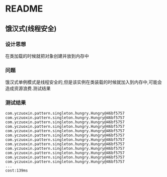 # README

## 饿汉式(线程安全)

### 设计思想
在类加载的时候就把对象创建并放到内存中

### 问题
饿汉式单例模式是线程安全的,但是该实例在类装载的时候就加入到内存中,可能会造成资源浪费.测试结果

### 测试结果
```properties
com.yczuoxin.pattern.singleton.hungry.Hungry@46bf5757
com.yczuoxin.pattern.singleton.hungry.Hungry@46bf5757
com.yczuoxin.pattern.singleton.hungry.Hungry@46bf5757
com.yczuoxin.pattern.singleton.hungry.Hungry@46bf5757
com.yczuoxin.pattern.singleton.hungry.Hungry@46bf5757
com.yczuoxin.pattern.singleton.hungry.Hungry@46bf5757
com.yczuoxin.pattern.singleton.hungry.Hungry@46bf5757
com.yczuoxin.pattern.singleton.hungry.Hungry@46bf5757
com.yczuoxin.pattern.singleton.hungry.Hungry@46bf5757
com.yczuoxin.pattern.singleton.hungry.Hungry@46bf5757
com.yczuoxin.pattern.singleton.hungry.Hungry@46bf5757
com.yczuoxin.pattern.singleton.hungry.Hungry@46bf5757
...
cost:139ms
```

